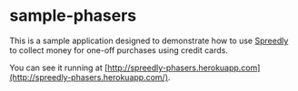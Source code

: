 sample-phasers
==============

This is a sample application designed to demonstrate how to use [Spreedly](https://spreedly.com) to collect money for one-off purchases using credit cards.

You can see it running at [http://spreedly-phasers.herokuapp.com](http://spreedly-phasers.herokuapp.com/).


